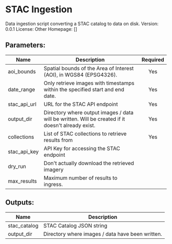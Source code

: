 # STAC Ingestion
Data ingestion script converting a STAC catalog to data on disk.
Version: 0.0.1
License: Other
Homepage: []

## Parameters:
Name|Description|Required
---|---|:---:
aoi_bounds|Spatial bounds of the Area of Interest (AOI), in WGS84 (EPSG4326).|Yes
date_range|Only retrieve images with timestamps within the specified start and end date.|Yes
stac_api_url|URL for the STAC API endpoint|Yes
output_dir|Directory where output images / data will be written.  Will be created if it doesn't already exist.|Yes
collections|List of STAC collections to retrieve results from|Yes
stac_api_key|API Key for accessing the STAC endpoint|
dry_run|Don't actually download the retrieved imagery|
max_results|Maximum number of results to ingress.|

## Outputs:
Name|Description
---|---
stac_catalog|STAC Catalog JSON string
output_dir|Directory where images / data have been written.
